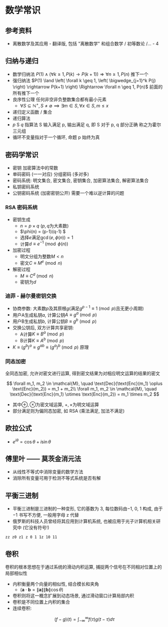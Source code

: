 # 数学常识

## 参考资料

- 离散数学及其应用 - 翻译版, 包括 "离散数学" 和组合数学 / 初等数论 /... - 4

## 归纳与递归

- 数学归纳法 $P(1) \land \left( \forall k \geq 1, P(k) \rightarrow P(k+1) \right) \Rightarrow \forall n \geq 1, P(n)$ 推下一个
- 强归纳法 $P(1) \land \left( \forall k \geq 1, \left( \bigwedge_{j=1}^k P(j) \right) \rightarrow P(k+1) \right) \Rightarrow \forall n \geq 1, P(n)$ 前面的所有推下一个
- 良序性公理 任何非空非负整数集合都有最小元素
    - $\forall S \subseteq \mathbb{N}^+, S \neq \emptyset \implies \exists m \in S, \forall x \in S, m \leq x$
- 递归定义函数 / 集合
- 递归算法
- ${ p }\ \text{S}\ { q }$ 指算法 S 输入满足 p, 输出满足 q, 即 S 对于 p, q 部分正确 称之为霍尔三元组
- 循环不变量指对于一个循环, 命题 p 始终为真

## 密码学常识

- 密钥 加密算法中的常数
- 单码密码 (一一对应) 分组密码 (多对多)
- 密码系统: 明文集合, 密文集合, 密钥集合, 加密算法集合, 解密算法集合
- 私钥密码系统
- 公钥密码系统 (加密密钥公开) 需要一个难以逆计算的问题

### RSA 密码系统

- 密钥生成
    - $n = p \times q$ ($p, q$为大素数)
    - $\phi(n) = (p-1)(q-1) $
    - 选择$e$满足$\gcd(e, \phi(n)) = 1$
    - 计算$d \equiv e^{-1} \pmod{\phi(n)}$
- 加密过程
    - 明文分组为整数$M < n$
    - 密文$C \equiv M^e \pmod{n}$
- 解密过程
    - $M \equiv C^d \pmod{n}$
    - 密钥为$d$

### 迪菲 - 赫尔曼密钥交换

- 协商参数: 大素数$p$及其原根$g$(满足$g^{p-1} \equiv 1 \pmod{p}$且无更小周期)
- 用户A生成私钥$a$, 计算公钥$A \equiv g^a \pmod{p}$
- 用户B生成私钥$b$, 计算公钥$B \equiv g^b \pmod{p}$
- 交换公钥后, 双方计算共享密钥:
    - A计算$K \equiv B^a \pmod{p}$
    - B计算$K \equiv A^b \pmod{p}$
- $K \equiv (g^b)^a \equiv g^{ab} \equiv (g^a)^b \pmod{p}$ 原理

### 同态加密

全同态加密, 允许对密文进行运算, 得到密文结果为对相应明文运算的结果的密文

$$
\forall m_1, m_2 \in \mathcal{M}, \quad \text{Dec}(\text{Enc}(m_1) \oplus \text{Enc}(m_2)) = m_1 + m_2\\
\forall m_1, m_2 \in \mathcal{M}, \quad \text{Dec}(\text{Enc}(m_1) \otimes \text{Enc}(m_2)) = m_1 \times m_2
$$

- 其中$\oplus, \otimes$为密文域运算, $+, \times$为明文域运算
- 部分满足则为偏同态加密, 如 RSA (乘法满足, 加法不满足)

## 欧拉公式

- $e^{i\theta} = \cos\theta + i\sin\theta$

## 傅里叶 —— 莫茨金消元法

- 从线性不等式中消除变量的数学方法
- 消除所有变量可用于检测不等式系统是否有解

## 平衡三进制

- 平衡三进制是三进制的一种变形, 它的基数为 3, 每位数码由−1, 0, 1 构成, 由于−1 书写不方便, 一般用字母 z 代替
- 俄罗斯的科技人员曾经将其应用到计算机系统, 也被应用于光子计算机相关研究中 (它没有符号!)

`zz z0 z1 z 0 1 1z 10 11`

## 卷积

卷积的根本思想在于通过系统的滑动内积运算, 捕捉两个信号在不同相对位置上的局部相似性

- 内积衡量两个向量的相似性, 结合模长和夹角
    - ($\mathbf{a} \cdot \mathbf{b} = \|\mathbf{a}\| \|\mathbf{b}\| \cos\theta$)
- 卷积则将这一概念扩展到动态场景, 通过滑动窗口计算局部内积
- 卷积是不同位置上内积的集合
- 连续卷积:

$$
(f - g)(t) = \int_{-\infty}^{\infty} f(\tau)g(t - \tau) d\tau
$$
